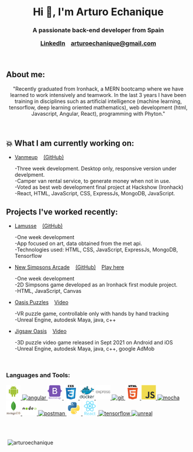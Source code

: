 <h1 align="center">Hi 👋, I'm Arturo Echanique</h1>
<h3 align="center">A passionate back-end developer from Spain

[**LinkedIn**](https://www.linkedin.com/in/arturo-echanique)&nbsp;&nbsp;&nbsp;
**arturoechanique@gmail.com**</h3>



<br>

## About me:

<p align="center"> "Recently graduated from Ironhack, a MERN bootcamp where we have learned to work intensively and teamwork.
In the last 3 years I have been training in disciplines such as artificial intelligence (machine learning, tensorflow, deep learning oriented mathematics), web development (html, Javascript, Angular, React), programming with Phyton."</p>
<br>

## :boom: What I am currently working on:

- [Vanmeup](https://vanmeup.netlify.app) &nbsp;&nbsp;&nbsp;[(GitHub)](https://github.com/ArturoEchanique/vans-project-client)

  <span>
  -Three week development. Desktop only, responsive version under develpment.<br>-Camper van rental service, to generate money when not in use.<br>-Voted as best web development final project at Hackshow (Ironhack)<br>-React, HTML, JavaScript, CSS, ExpressJs, MongoDB, JavaScript.</span>
  
      

## Projects I've worked recently:

- [Lamusse](https://lamusse.herokuapp.com) &nbsp;&nbsp;&nbsp;[(GitHub)](https://github.com/ArturoEchanique/museumApp)

  <span><p>-One week development<br>
  -App focused on art, data obtained from the met api.<br>
-Technologies used: HTML, CSS, JavaScript, ExpressJs, MongoDB, Tensorflow</p></span>

- [New Simpsons Arcade](https://www.youtube.com/watch?v=O0E5fRSZYvA) &nbsp;&nbsp;&nbsp;[(GitHub)](https://github.com/ArturoEchanique/juegoLuciaYArturo) &nbsp;&nbsp;&nbsp;[Play here](https://lnkd.in/dj6zzHCa)

  <span><p>
  -One week development<br>
  -2D Simpsons game developed as an Ironhack first module project.<br>
-HTML, JavaScript, Canvas<br></p></span>

- [Oasis Puzzles](https://www.oculus.com/experiences/quest/6953290791410082) &nbsp;&nbsp;&nbsp;[Video](https://www.youtube.com/watch?v=GjiTV9gKizQ)

  <span><p>-VR puzzle game, controllable only with hands by hand tracking<br>
-Unreal Engine, autodesk Maya, java, c++</p></span>

- [Jigsaw Oasis](https://apps.apple.com/mn/app/jigsaw-oasis-puzzles/id1586618791) &nbsp;&nbsp;&nbsp;[Video](https://www.youtube.com/watch?v=mI7ldY4LW3Y)

  <span><p>-3D puzzle video game released in Sept 2021 on Android and iOS<br>
-Unreal Engine, autodesk Maya, java, c++, google AdMob</p></span>
<br>
<h3 align="left">Languages and Tools:</h3>
<p align="left"> <a href="https://developer.android.com" target="_blank" rel="noreferrer"> <img src="https://raw.githubusercontent.com/devicons/devicon/master/icons/android/android-original-wordmark.svg" alt="android" width="40" height="40"/> </a> <a href="https://angular.io" target="_blank" rel="noreferrer"> <img src="https://angular.io/assets/images/logos/angular/angular.svg" alt="angular" width="40" height="40"/> </a> <a href="https://getbootstrap.com" target="_blank" rel="noreferrer"> <img src="https://raw.githubusercontent.com/devicons/devicon/master/icons/bootstrap/bootstrap-plain-wordmark.svg" alt="bootstrap" width="40" height="40"/> </a> <a href="https://www.w3schools.com/css/" target="_blank" rel="noreferrer"> <img src="https://raw.githubusercontent.com/devicons/devicon/master/icons/css3/css3-original-wordmark.svg" alt="css3" width="40" height="40"/> </a> <a href="https://www.docker.com/" target="_blank" rel="noreferrer"> <img src="https://raw.githubusercontent.com/devicons/devicon/master/icons/docker/docker-original-wordmark.svg" alt="docker" width="40" height="40"/> </a> <a href="https://expressjs.com" target="_blank" rel="noreferrer"> <img src="https://raw.githubusercontent.com/devicons/devicon/master/icons/express/express-original-wordmark.svg" alt="express" width="40" height="40"/> </a> <a href="https://git-scm.com/" target="_blank" rel="noreferrer"> <img src="https://www.vectorlogo.zone/logos/git-scm/git-scm-icon.svg" alt="git" width="40" height="40"/> </a> <a href="https://www.w3.org/html/" target="_blank" rel="noreferrer"> <img src="https://raw.githubusercontent.com/devicons/devicon/master/icons/html5/html5-original-wordmark.svg" alt="html5" width="40" height="40"/> </a> <a href="https://developer.mozilla.org/en-US/docs/Web/JavaScript" target="_blank" rel="noreferrer"> <img src="https://raw.githubusercontent.com/devicons/devicon/master/icons/javascript/javascript-original.svg" alt="javascript" width="40" height="40"/> </a> <a href="https://mochajs.org" target="_blank" rel="noreferrer"> <img src="https://www.vectorlogo.zone/logos/mochajs/mochajs-icon.svg" alt="mocha" width="40" height="40"/> </a> <a href="https://www.mongodb.com/" target="_blank" rel="noreferrer"> <img src="https://raw.githubusercontent.com/devicons/devicon/master/icons/mongodb/mongodb-original-wordmark.svg" alt="mongodb" width="40" height="40"/> </a> <a href="https://nodejs.org" target="_blank" rel="noreferrer"> <img src="https://raw.githubusercontent.com/devicons/devicon/master/icons/nodejs/nodejs-original-wordmark.svg" alt="nodejs" width="40" height="40"/> </a> <a href="https://postman.com" target="_blank" rel="noreferrer"> <img src="https://www.vectorlogo.zone/logos/getpostman/getpostman-icon.svg" alt="postman" width="40" height="40"/> </a> <a href="https://www.python.org" target="_blank" rel="noreferrer"> <img src="https://raw.githubusercontent.com/devicons/devicon/master/icons/python/python-original.svg" alt="python" width="40" height="40"/> </a> <a href="https://reactjs.org/" target="_blank" rel="noreferrer"> <img src="https://raw.githubusercontent.com/devicons/devicon/master/icons/react/react-original-wordmark.svg" alt="react" width="40" height="40"/> </a> <a href="https://www.tensorflow.org" target="_blank" rel="noreferrer"> <img src="https://www.vectorlogo.zone/logos/tensorflow/tensorflow-icon.svg" alt="tensorflow" width="40" height="40"/> </a> <a href="https://unrealengine.com/" target="_blank" rel="noreferrer"> <img src="https://raw.githubusercontent.com/kenangundogan/fontisto/036b7eca71aab1bef8e6a0518f7329f13ed62f6b/icons/svg/brand/unreal-engine.svg" alt="unreal" width="40" height="40"/> </a> </p>

<br>
<br>

<p>&nbsp;<img align="center" src="https://github-readme-stats.vercel.app/api?username=arturoechanique&show_icons=true&locale=en" alt="arturoechanique" /></p>